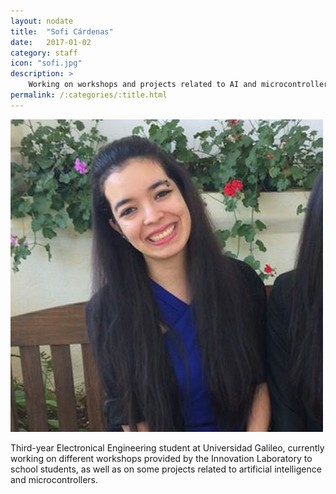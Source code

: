```yaml
---
layout: nodate
title:  "Sofi Cárdenas"
date:   2017-01-02
category: staff
icon: "sofi.jpg"
description: >
    Working on workshops and projects related to AI and microcontrollers.
permalink: /:categories/:title.html
---
```


![Sofia Cárdenas](/assets/img/staff/sofi.jpg)

Third-year Electronical Engineering student at Universidad Galileo, currently working on different workshops provided by the Innovation Laboratory to school students, as well as on some projects related to artificial intelligence and microcontrollers.